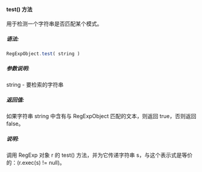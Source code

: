 #### test() 方法

  用于检测一个字符串是否匹配某个模式。

##### 语法:

  ```javascript
  RegExpObject.test( string )
  ```

##### 参数说明:

  string - 要检索的字符串
  
##### 返回值:

  如果字符串 string 中含有与 RegExpObject 匹配的文本，则返回 true，否则返回 false。
  
##### 说明:

  调用 RegExp 对象 r 的 test() 方法，并为它传递字符串 s，与这个表示式是等价的：(r.exec(s) != null)。
